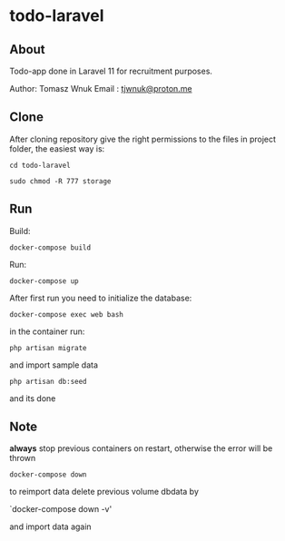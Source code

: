 # todo-laravel

## About

Todo-app done in Laravel 11 for recruitment purposes.

Author: Tomasz Wnuk
Email : tjwnuk@proton.me

## Clone

After cloning repository give the right permissions to the files in project folder, the easiest way is:

`cd todo-laravel`

`sudo chmod -R 777 storage`

## Run

Build:

`docker-compose build`

Run:

`docker-compose up`

After first run you need to initialize the database:

`docker-compose exec web bash`

in the container run:

`php artisan migrate`

and import sample data

`php artisan db:seed`

and its done

## Note

**always** stop previous containers on restart, otherwise the error will be thrown

`docker-compose down`

to reimport data delete previous volume dbdata by

`docker-compose down -v'

and import data again